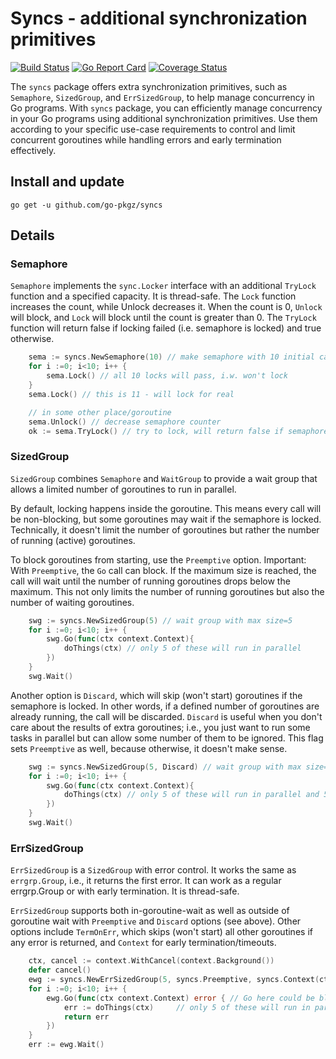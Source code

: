 # Syncs - additional synchronization primitives 

[![Build Status](https://github.com/go-pkgz/syncs/workflows/build/badge.svg)](https://github.com/go-pkgz/syncs/actions) [![Go Report Card](https://goreportcard.com/badge/github.com/go-pkgz/syncs)](https://goreportcard.com/report/github.com/go-pkgz/syncs) [![Coverage Status](https://coveralls.io/repos/github/go-pkgz/syncs/badge.svg?branch=master)](https://coveralls.io/github/go-pkgz/syncs?branch=master)

The `syncs` package offers extra synchronization primitives, such as `Semaphore`, `SizedGroup`, and `ErrSizedGroup`, to help manage concurrency in Go programs. With `syncs` package, you can efficiently manage concurrency in your Go programs using additional synchronization primitives. Use them according to your specific use-case requirements to control and limit concurrent goroutines while handling errors and early termination effectively.

## Install and update

`go get -u github.com/go-pkgz/syncs`

## Details

### Semaphore

`Semaphore` implements the `sync.Locker` interface with an additional `TryLock` function and a specified capacity. 
It is thread-safe. The `Lock` function increases the count, while Unlock decreases it. When the count is 0, `Unlock` will block, and `Lock` will block until the count is greater than 0. The `TryLock` function will return false if locking failed (i.e. semaphore is locked) and true otherwise.

```go
	sema := syncs.NewSemaphore(10) // make semaphore with 10 initial capacity
	for i :=0; i<10; i++ {
		sema.Lock() // all 10 locks will pass, i.w. won't lock
	}
	sema.Lock() // this is 11 - will lock for real

	// in some other place/goroutine
	sema.Unlock() // decrease semaphore counter
	ok := sema.TryLock() // try to lock, will return false if semaphore is locked 
```

### SizedGroup

`SizedGroup` combines `Semaphore` and `WaitGroup` to provide a wait group that allows a limited number of goroutines to run in parallel.

By default, locking happens inside the goroutine. This means every call will be non-blocking, but some goroutines may wait if the semaphore is locked. Technically, it doesn't limit the number of goroutines but rather the number of running (active) goroutines.

To block goroutines from starting, use the `Preemptive` option. Important: With `Preemptive`, the `Go` call can block. If the maximum size is reached, the call will wait until the number of running goroutines drops below the maximum. This not only limits the number of running goroutines but also the number of waiting goroutines.


```go
	swg := syncs.NewSizedGroup(5) // wait group with max size=5
	for i :=0; i<10; i++ {
		swg.Go(func(ctx context.Context){
			doThings(ctx) // only 5 of these will run in parallel
	    })
	}
	swg.Wait()
```

Another option is `Discard`, which will skip (won't start) goroutines if the semaphore is locked. In other words, if a defined number of goroutines are already running, the call will be discarded. `Discard` is useful when you don't care about the results of extra goroutines; i.e., you just want to run some tasks in parallel but can allow some number of them to be ignored. This flag sets `Preemptive` as well, because otherwise, it doesn't make sense.


```go
	swg := syncs.NewSizedGroup(5, Discard) // wait group with max size=5 and discarding extra goroutines
	for i :=0; i<10; i++ {
		swg.Go(func(ctx context.Context){
			doThings(ctx) // only 5 of these will run in parallel and 5 other can be discarded
		})
	}
	swg.Wait()
```


### ErrSizedGroup

`ErrSizedGroup` is a `SizedGroup` with error control. It works the same as `errgrp.Group`, i.e., it returns the first error. 
It can work as a regular errgrp.Group or with early termination. It is thread-safe.


`ErrSizedGroup` supports both in-goroutine-wait as well as outside of goroutine wait with `Preemptive` and `Discard` options (see above). Other options include `TermOnErr`, which skips (won't start) all other goroutines if any error is returned, and `Context` for early termination/timeouts.


```go
	ctx, cancel := context.WithCancel(context.Background())
	defer cancel()
	ewg := syncs.NewErrSizedGroup(5, syncs.Preemptive, syncs.Context(ctx)) // error wait group with max size=5, don't try to start more if any error happened
	for i :=0; i<10; i++ {
		ewg.Go(func(ctx context.Context) error { // Go here could be blocked if trying to run >5 at the same time
			err := doThings(ctx)     // only 5 of these will run in parallel
			return err
		})
	}
	err := ewg.Wait()
```


